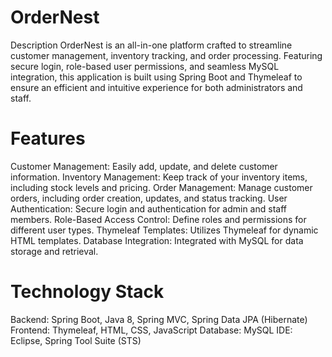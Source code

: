 # OrderNest

Description
OrderNest is an all-in-one platform crafted to streamline customer management, inventory tracking, and order processing. Featuring secure login, role-based user permissions, and seamless MySQL integration, this application is built using Spring Boot and Thymeleaf to ensure an efficient and intuitive experience for both administrators and staff.

# Features

Customer Management: Easily add, update, and delete customer information.
Inventory Management: Keep track of your inventory items, including stock levels and pricing.
Order Management: Manage customer orders, including order creation, updates, and status tracking.
User Authentication: Secure login and authentication for admin and staff members.
Role-Based Access Control: Define roles and permissions for different user types.
Thymeleaf Templates: Utilizes Thymeleaf for dynamic HTML templates.
Database Integration: Integrated with MySQL for data storage and retrieval.

# Technology Stack


Backend: Spring Boot, Java 8, Spring MVC, Spring Data JPA (Hibernate)
Frontend: Thymeleaf, HTML, CSS, JavaScript
Database: MySQL
IDE: Eclipse, Spring Tool Suite (STS)
